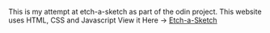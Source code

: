This is my attempt at etch-a-sketch as part of the odin project.
This website uses HTML, CSS and Javascript
View it Here -> [Etch-a-Sketch](https://styxx3542.github.io/Etch-a-sketch/)
